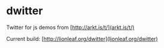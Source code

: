 # dwitter
Twitter for js demos from [http://arkt.is/t/](arkt.is/t/)

Current build: [http://lionleaf.org/dwitter](lionleaf.org/dwitter)
